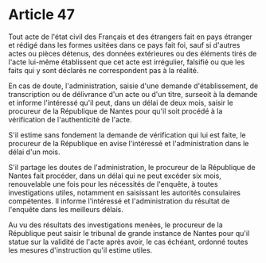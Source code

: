 # Article 47

Tout acte de l'état civil des Français et des étrangers fait en pays étranger et rédigé dans les formes usitées dans ce pays fait foi, sauf si d'autres actes ou pièces détenus, des données extérieures ou des éléments tirés de l'acte lui-même établissent que cet acte est irrégulier, falsifié ou que les faits qui y sont déclarés ne correspondent pas à la réalité.

En cas de doute, l'administration, saisie d'une demande d'établissement, de transcription ou de délivrance d'un acte ou d'un titre, surseoit à la demande et informe l'intéressé qu'il peut, dans un délai de deux mois, saisir le procureur de la République de Nantes pour qu'il soit procédé à la vérification de l'authenticité de l'acte.

S'il estime sans fondement la demande de vérification qui lui est faite, le procureur de la République en avise l'intéressé et l'administration dans le délai d'un mois.

S'il partage les doutes de l'administration, le procureur de la République de Nantes fait procéder, dans un délai qui ne peut excéder six mois, renouvelable une fois pour les nécessités de l'enquête, à toutes investigations utiles, notamment en saisissant les autorités consulaires compétentes. Il informe l'intéressé et l'administration du résultat de l'enquête dans les meilleurs délais.

Au vu des résultats des investigations menées, le procureur de la République peut saisir le tribunal de grande instance de Nantes pour qu'il statue sur la validité de l'acte après avoir, le cas échéant, ordonné toutes les mesures d'instruction qu'il estime utiles.

